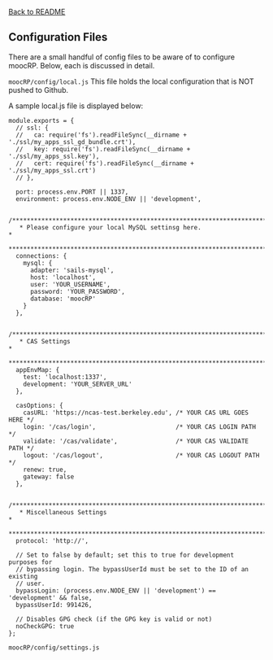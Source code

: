 [Back to README](../README.md)

## Configuration Files
There are a small handful of config files to be aware of to configure moocRP. Below, each is discussed in detail.

```moocRP/config/local.js```
This file holds the local configuration that is NOT pushed to Github.

A sample local.js file is displayed below:
```
module.exports = {
  // ssl: {
  //   ca: require('fs').readFileSync(__dirname + './ssl/my_apps_ssl_gd_bundle.crt'),
  //   key: require('fs').readFileSync(__dirname + './ssl/my_apps_ssl.key'),
  //   cert: require('fs').readFileSync(__dirname + './ssl/my_apps_ssl.crt')
  // },

  port: process.env.PORT || 1337,
  environment: process.env.NODE_ENV || 'development',

  /***************************************************************************
   * Please configure your local MySQL settinsg here.                        *
   ***************************************************************************/
  connections: {
    mysql: {
      adapter: 'sails-mysql',
      host: 'localhost',
      user: 'YOUR_USERNAME',
      password: 'YOUR_PASSWORD',
      database: 'moocRP'
    }
  },

  /***************************************************************************
   * CAS Settings                                                            *
   ***************************************************************************/
  appEnvMap: {
    test: 'localhost:1337',
    development: 'YOUR_SERVER_URL'
  },

  casOptions: {
    casURL: 'https://ncas-test.berkeley.edu', /* YOUR CAS URL GOES HERE */
    login: '/cas/login',                      /* YOUR CAS LOGIN PATH */
    validate: '/cas/validate',                /* YOUR CAS VALIDATE PATH */
    logout: '/cas/logout',                    /* YOUR CAS LOGOUT PATH */
    renew: true,
    gateway: false
  },

  /***************************************************************************
   * Miscellaneous Settings                                                  *
   ***************************************************************************/
  protocol: 'http://',

  // Set to false by default; set this to true for development purposes for 
  // bypassing login. The bypassUserId must be set to the ID of an existing
  // user.
  bypassLogin: (process.env.NODE_ENV || 'development') == 'development' && false,
  bypassUserId: 991426,

  // Disables GPG check (if the GPG key is valid or not)
  noCheckGPG: true
};
```


```moocRP/config/settings.js```
